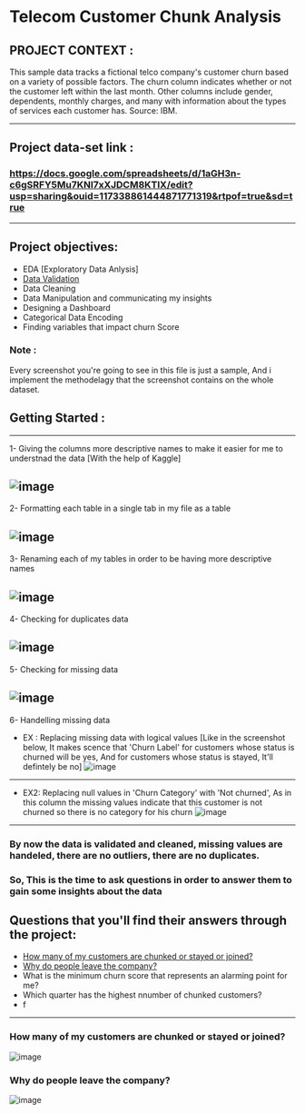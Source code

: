 # Telecom Customer Chunk Analysis

## PROJECT CONTEXT :

This sample data tracks a fictional telco company's customer churn based on a variety of possible factors. The churn column indicates whether or not the customer left within the last month. Other columns include gender, dependents, monthly charges, and many with information about the types of services each customer has. Source: IBM.

-------------------------------------------------
## Project data-set link : 
### https://docs.google.com/spreadsheets/d/1aGH3n-c6gSRFY5Mu7KNl7xXJDCM8KTIX/edit?usp=sharing&ouid=117338861444871771319&rtpof=true&sd=true
-------------------------------------------------
## Project objectives:
- EDA [Exploratory Data Anlysis]
- [Data Validation](#Data-Validation)
- Data Cleaning
- Data Manipulation and communicating my insights
- Designing a Dashboard
- Categorical Data Encoding
- Finding variables that impact churn Score

### Note :
Every screenshot you're going to see in this file is just a sample, And i implement the methodelagy that the screenshot contains on the whole dataset.


## Getting Started :
--------------------
1- Giving the columns more descriptive names to make it easier for me to understnad the data [With the help of Kaggle]

![image](https://user-images.githubusercontent.com/121814714/223100643-41d19618-9f2d-43e2-b836-16c8ea1bf9c4.png)
-------------------------------------------------
2- Formatting each table in a single tab in my file as a table 

![image](https://user-images.githubusercontent.com/121814714/223104260-9d314c1a-5e06-486e-8eaf-9cb689989848.png)
-------------------------------------------------
3- Renaming each of my tables in order to be having more descriptive names

![image](https://user-images.githubusercontent.com/121814714/223104641-b0a41c90-08f2-4a24-b668-23bf4deb08e9.png)
-------------------------------------------------
4- Checking for duplicates data 

![image](https://user-images.githubusercontent.com/121814714/223226127-291baf7a-6271-4b66-873f-ff469a3ed5ef.png)
-------------------------------------------------
5- Checking for missing data 

![image](https://user-images.githubusercontent.com/121814714/223420991-1dab007c-347d-4f92-ae8a-93d458d8a686.png)
-------------------------------------------------
6- Handelling missing data

- EX : Replacing missing data with logical values [Like in the screenshot below, It makes scence that 'Churn Label' for customers whose status is churned will be yes, And for customers whose status is stayed, It'll defintely be no]
![image](https://user-images.githubusercontent.com/121814714/223423817-ad947f28-b4f5-491d-bff0-079b67e86dfa.png)
-------------------------------------------------
- EX2: Replacing null values in 'Churn Category' with 'Not churned', As in this column the missing values indicate that this customer is not churned so there is no category for his churn
![image](https://user-images.githubusercontent.com/121814714/223426248-a5d4c746-b4f2-44d6-a805-09a29bc17b7e.png)
------------------------------------------------------------------------------------------------------------
### By now the data is validated and cleaned, missing values are handeled, there are no outliers, there are no duplicates.

### So, This is the time to ask questions in order to answer them to gain some insights about the data
## Questions that you'll find their answers through the project:
- [How many of my customers are chunked or stayed or joined?](#how-many-of-my-customers-are-chunked-or-stayed-or-joined)
- [Why do people leave the company?](#why-do-people-leave-the-company)
- What is the minimum churn score that represents an alarming point for me?
- Which quarter has the highest nnumber of chunked customers?
- f
------------------------------------------------------------------------
### How many of my customers are chunked or stayed or joined?
![image](https://user-images.githubusercontent.com/121814714/223469450-82b69bc9-8241-4dcc-900f-cb6b359d04d5.png)


### Why do people leave the company?
![image](https://user-images.githubusercontent.com/121814714/223468641-a9855a25-1a6c-41c0-8099-4212aca7d952.png)



